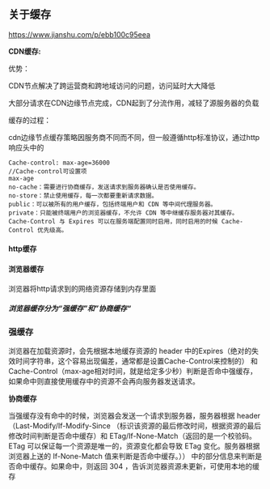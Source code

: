 ## 关于缓存

https://www.jianshu.com/p/ebb100c95eea

**CDN缓存:**

优势：

CDN节点解决了跨运营商和跨地域访问的问题，访问延时大大降低

大部分请求在CDN边缘节点完成，CDN起到了分流作用，减轻了源服务器的负载

缓存的过程：

cdn边缘节点缓存策略因服务商不同而不同，但一般遵循http标准协议，通过http响应头中的

```
Cache-control: max-age=36000
//Cache-control可设置项
max-age
no-cache：需要进行协商缓存，发送请求到服务器确认是否使用缓存。
no-store：禁止使用缓存，每一次都要重新请求数据。
public：可以被所有的用户缓存，包括终端用户和 CDN 等中间代理服务器。
private：只能被终端用户的浏览器缓存，不允许 CDN 等中继缓存服务器对其缓存。
Cache-Control 与 Expires 可以在服务端配置同时启用，同时启用的时候 Cache-Control 优先级高。
```

#### http缓存

#### 浏览器缓存

浏览器将http请求到的网络资源存储到内存里面

##### 浏览器缓存分为“强缓存”和”协商缓存“

### 强缓存

浏览器在加载资源时，会先根据本地缓存资源的 header 中的Expires（绝对的失效时间字符串，这个容易出现偏差，通常都是设置Cache-Control来控制的） 和 Cache-Control（max-age相对时间，就是给定多少秒）判断是否命中强缓存，如果命中则直接使用缓存中的资源不会再向服务器发送请求。

**协商缓存**

当强缓存没有命中的时候，浏览器会发送一个请求到服务器，服务器根据 header（Last-Modify/If-Modify-Since （标识该资源的最后修改时间，根据资源的最后修改时间判断是否命中缓存）和 ETag/If-None-Match（返回的是一个校验码。ETag 可以保证每一个资源是唯一的，资源变化都会导致 ETag 变化。服务器根据浏览器上送的 If-None-Match 值来判断是否命中缓存。）） 中的部分信息来判断是否命中缓存。如果命中，则返回 304 ，告诉浏览器资源未更新，可使用本地的缓存